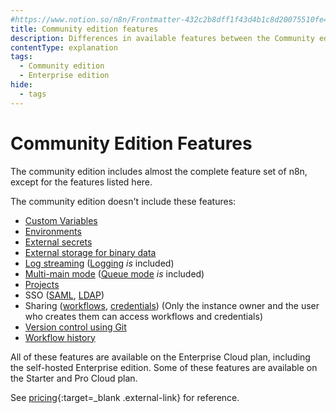 ```yaml
---
#https://www.notion.so/n8n/Frontmatter-432c2b8dff1f43d4b1c8d20075510fe4
title: Community edition features
description: Differences in available features between the Community edition and other paid plans.
contentType: explanation
tags:
  - Community edition
  - Enterprise edition
hide:
  - tags
---
```


# Community Edition Features

The community edition includes almost the complete feature set of n8n, except for the features listed here.

The community edition doesn't include these features:

- [Custom Variables](/code/variables/)
- [Environments](/source-control-environments/)
- [External secrets](/external-secrets/)
- [External storage for binary data](/hosting/scaling/external-storage/)
- [Log streaming](/log-streaming/) ([Logging](/hosting/logging-monitoring/logging/) _is_ included) 
- [Multi-main mode](/hosting/scaling/queue-mode/#multi-main-setup) ([Queue mode](/hosting/scaling/queue-mode/) _is_ included)
- [Projects](/user-management/rbac/projects/)
- SSO ([SAML](/hosting/securing/set-up-sso/), [LDAP](/user-management/ldap/))
- Sharing ([workflows](/workflows/sharing/), [credentials](/credentials/credential-sharing/)) (Only the instance owner and the user who creates them can access workflows and credentials)
- [Version control using Git](/source-control-environments/)
- [Workflow history](/workflows/history/)

All of these features are available on the Enterprise Cloud plan, including the self-hosted Enterprise edition. Some of these features are available on the Starter and Pro Cloud plan. 

See [pricing](https://n8n.io/pricing/){:target=_blank .external-link} for reference.
